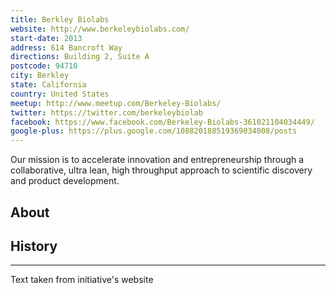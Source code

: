 ```yaml
---
title: Berkley Biolabs
website: http://www.berkeleybiolabs.com/
start-date: 2013
address: 614 Bancroft Way
directions: Building 2, Suite A
postcode: 94710
city: Berkley
state: California
country: United States
meetup: http://www.meetup.com/Berkeley-Biolabs/
twitter: https://twitter.com/berkeleybiolab
facebook: https://www.facebook.com/Berkeley-Biolabs-361021104034449/
google-plus: https://plus.google.com/108820188519369034008/posts
---
```


Our mission is to accelerate innovation and entrepreneurship through a collaborative, ultra lean, high throughput approach to scientific discovery and product development.

## About

## History

---
Text taken from initiative's website
